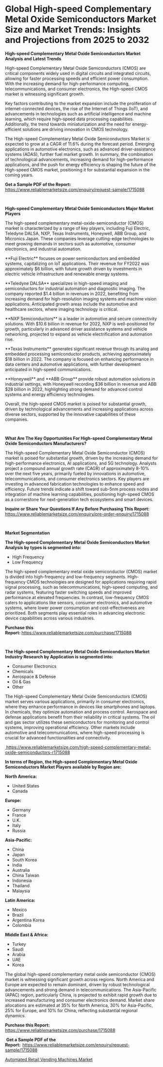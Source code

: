 <p><h1>Global High-speed Complementary Metal Oxide Semiconductors Market Size and Market Trends: Insights and Projections from 2025 to 2032</h1></p><p><strong>High-speed Complementary Metal Oxide Semiconductors Market Analysis and Latest Trends</strong></p>
<p><p>High-speed Complementary Metal Oxide Semiconductors (CMOS) are critical components widely used in digital circuits and integrated circuits, allowing for faster processing speeds and efficient power consumption. With the increasing demand for high-performance computing, telecommunications, and consumer electronics, the High-speed CMOS market is witnessing significant growth. </p><p>Key factors contributing to the market expansion include the proliferation of internet-connected devices, the rise of the Internet of Things (IoT), and advancements in technologies such as artificial intelligence and machine learning, which require high-speed data processing capabilities. Additionally, the trend towards miniaturization and the need for energy-efficient solutions are driving innovation in CMOS technology.</p><p>The High-speed Complementary Metal Oxide Semiconductors Market is expected to grow at a CAGR of 11.6% during the forecast period. Emerging applications in automotive electronics, such as advanced driver-assistance systems (ADAS), further fuel market growth. In summary, the combination of technological advancements, increasing demand for high-performance applications, and the push for energy efficiency is shaping the future of the High-speed CMOS market, positioning it for substantial expansion in the coming years.</p></p>
<p><strong>Get a Sample PDF of the Report:&nbsp;</strong> <a href="https://www.reliablemarketsize.com/enquiry/request-sample/1715088?utm_campaign=1885&utm_medium=2&utm_source=Github&utm_content=ia&utm_term=11012025&utm_id=high-speed-complementary-metal-oxide-semiconductors">https://www.reliablemarketsize.com/enquiry/request-sample/1715088</a></p>
<p>&nbsp;</p>
<p><strong>High-speed Complementary Metal Oxide Semiconductors Major Market Players</strong></p>
<p><p>The high-speed complementary metal-oxide-semiconductor (CMOS) market is characterized by a range of key players, including Fuji Electric, Teledyne DALSA, NXP, Texas Instruments, Honeywell, ABB Group, and Micronics Japan. These companies leverage cutting-edge technologies to meet growing demands in sectors such as automotive, consumer electronics, and industrial automation.</p><p>**Fuji Electric** focuses on power semiconductors and embedded systems, capitalizing on IoT applications. Their revenue for FY2022 was approximately $6 billion, with future growth driven by investments in electric vehicle infrastructure and renewable energy systems.</p><p>**Teledyne DALSA** specializes in high-speed imaging and semiconductors for industrial automation and diagnostic imaging. The company reported $1.4 billion in revenues in 2022, benefiting from increasing demand for high-resolution imaging systems and machine vision applications. Anticipated growth areas include the automotive and healthcare sectors, where imaging technology is critical.</p><p>**NXP Semiconductors** is a leader in automotive and secure connectivity solutions. With $10.6 billion in revenue for 2022, NXP is well-positioned for growth, particularly in advanced driver assistance systems and vehicle networking, projected to expand as vehicle electrification and automation rise.</p><p>**Texas Instruments** generates significant revenue through its analog and embedded processing semiconductor products, achieving approximately $18 billion in 2022. The company is focused on enhancing performance in data centers and automotive applications, with further development anticipated in high-speed communications.</p><p>**Honeywell** and **ABB Group** provide robust automation solutions in industrial settings, with Honeywell recording $36 billion in revenue and ABB $28 billion in 2022, highlighting strong demand for advanced control systems and energy efficiency technologies.</p><p>Overall, the high-speed CMOS market is poised for substantial growth, driven by technological advancements and increasing applications across diverse sectors, supported by the innovative capabilities of these companies.</p></p>
<p>&nbsp;</p>
<p><strong>What Are The Key Opportunities For High-speed Complementary Metal Oxide Semiconductors Manufacturers?</strong></p>
<p><p>The High-speed Complementary Metal Oxide Semiconductor (CMOS) market is poised for substantial growth, driven by the increasing demand for high-performance electronics, AI applications, and 5G technology. Analysts project a compound annual growth rate (CAGR) of approximately 8-10% over the next five years, primarily fueled by innovations in automotive, telecommunications, and consumer electronics sectors. Key players are investing in advanced fabrication technologies to enhance speed and efficiency. Future trends indicate a shift toward sub-5nm process nodes and integration of machine learning capabilities, positioning high-speed CMOS as a cornerstone for next-generation tech ecosystems and smart devices.</p></p>
<p><strong>Inquire or Share Your Questions If Any Before Purchasing This Report:</strong> <a href="https://www.reliablemarketsize.com/enquiry/pre-order-enquiry/1715088?utm_campaign=1885&utm_medium=2&utm_source=Github&utm_content=ia&utm_term=11012025&utm_id=high-speed-complementary-metal-oxide-semiconductors">https://www.reliablemarketsize.com/enquiry/pre-order-enquiry/1715088</a></p>
<p>&nbsp;</p>
<p><strong>Market Segmentation</strong></p>
<p><strong>The High-speed Complementary Metal Oxide Semiconductors Market Analysis by types is segmented into:</strong></p>
<p><ul><li>High Frequency</li><li>Low Frequency</li></ul></p>
<p><p>The high-speed complementary metal oxide semiconductor (CMOS) market is divided into high-frequency and low-frequency segments. High-frequency CMOS technologies are designed for applications requiring rapid signal processing, such as telecommunications, high-speed computing, and radar systems, featuring faster switching speeds and improved performance at elevated frequencies. In contrast, low-frequency CMOS caters to applications like sensors, consumer electronics, and automotive systems, where lower power consumption and cost-effectiveness are prioritized. Both segments play essential roles in advancing electronic device capabilities across various industries.</p></p>
<p><strong>Purchase this Report:&nbsp;</strong><a href="https://www.reliablemarketsize.com/purchase/1715088?utm_campaign=1885&utm_medium=2&utm_source=Github&utm_content=ia&utm_term=11012025&utm_id=high-speed-complementary-metal-oxide-semiconductors">https://www.reliablemarketsize.com/purchase/1715088</a></p>
<p>&nbsp;</p>
<p><strong>The High-speed Complementary Metal Oxide Semiconductors Market Industry Research by Application is segmented into:</strong></p>
<p><ul><li>Consumer Electronics</li><li>Chemicals</li><li>Aerospace & Defense</li><li>Oil & Gas</li><li>Other</li></ul></p>
<p><p>The High-speed Complementary Metal Oxide Semiconductors (CMOS) market serves various applications, primarily in consumer electronics, where they enhance performance in devices like smartphones and laptops. In chemicals, they optimize automation and process control. Aerospace and defense applications benefit from their reliability in critical systems. The oil and gas sector utilizes these semiconductors for monitoring and control systems, improving operational efficiency. Other markets include automotive and telecommunications, where high-speed processing is crucial for advanced functionalities and connectivity.</p></p>
<p><a href="https://www.reliablemarketsize.com/high-speed-complementary-metal-oxide-semiconductors-r1715088?utm_campaign=1885&utm_medium=2&utm_source=Github&utm_content=ia&utm_term=11012025&utm_id=high-speed-complementary-metal-oxide-semiconductors">&nbsp;https://www.reliablemarketsize.com/high-speed-complementary-metal-oxide-semiconductors-r1715088</a></p>
<p><strong>In terms of Region, the High-speed Complementary Metal Oxide Semiconductors Market Players available by Region are:</strong></p>
<p>
    <p> <strong> North America: </strong>
        <ul>
            <li>United States</li>
            <li>Canada</li>
        </ul>
        </p> 
    <p> <strong> Europe: </strong>
        <ul>
            <li>Germany</li>
            <li>France</li>
            <li>U.K.</li>
            <li>Italy</li>
            <li>Russia</li>
        </ul>
        </p> 
    <p> <strong> Asia-Pacific: </strong>
        <ul>
            <li>China</li>
            <li>Japan</li>
            <li>South Korea</li>
            <li>India</li>
            <li>Australia</li>
            <li>China Taiwan</li>
            <li>Indonesia</li>
            <li>Thailand</li>
            <li>Malaysia</li>
        </ul>
        </p> 
    <p> <strong> Latin America: </strong>
        <ul>
            <li>Mexico</li>
            <li>Brazil</li>
            <li>Argentina Korea</li>
            <li>Colombia</li>
        </ul>
        </p> 
    <p> <strong> Middle East & Africa: </strong>
        <ul>
            <li>Turkey</li>
            <li>Saudi</li>
            <li>Arabia</li>
            <li>UAE</li>
            <li>Korea</li>
        </ul>
    </p>
    </p>
<p><p>The global high-speed complementary metal oxide semiconductor (CMOS) market is witnessing significant growth across regions. North America and Europe are expected to remain dominant, driven by robust technological advancements and strong demand in telecommunications. The Asia-Pacific (APAC) region, particularly China, is projected to exhibit rapid growth due to increased manufacturing and consumer electronics demand. Market share allocations are estimated at 35% for North America, 30% for Asia-Pacific, 25% for Europe, and 10% for China, reflecting substantial regional dynamics.</p></p>
<p><strong>Purchase this Report: </strong><a href="https://www.reliablemarketsize.com/purchase/1715088?utm_campaign=1885&utm_medium=2&utm_source=Github&utm_content=ia&utm_term=11012025&utm_id=high-speed-complementary-metal-oxide-semiconductors">https://www.reliablemarketsize.com/purchase/1715088</a></p>
<p>&nbsp;<strong>Get a Sample PDF of the Report:&nbsp;&nbsp;</strong><a href="https://www.reliablemarketsize.com/enquiry/request-sample/1715088?utm_campaign=1885&utm_medium=2&utm_source=Github&utm_content=ia&utm_term=11012025&utm_id=high-speed-complementary-metal-oxide-semiconductors">https://www.reliablemarketsize.com/enquiry/request-sample/1715088</a></p>
<p><strong></strong></p>
<p><p><a href="https://github.com/sofayahoo2023/Market-Research-Report-List-6/blob/main/automated-retail-vending-machines-market.md?utm_campaign=1885&utm_medium=2&utm_source=Github&utm_content=ia&utm_term=11012025&utm_id=high-speed-complementary-metal-oxide-semiconductors">Automated Retail Vending Machines Market</a></p></p>
